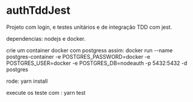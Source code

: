 # authTddJest
Projeto com login, e testes unitários e de integração TDD com jest. 

dependencias: nodejs e docker.

crie um container docker com postgress assim:
docker run --name postgres-container -e POSTGRES_PASSWORD=docker -e POSTGRES_USER=docker -e POSTGRES_DB=nodeauth -p 5432:5432 -d postgres

rode:
yarn install

execute os teste com :
yarn test
